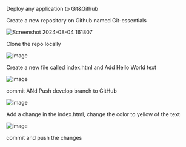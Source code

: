 Deploy any application to Git&Github


Create a new repository on Github named Git-essentials



![Screenshot 2024-08-04 161807](https://github.com/user-attachments/assets/03e65c57-9648-4c9e-8f81-ae6330563bb3)


Clone the repo locally

![image](https://github.com/user-attachments/assets/c5c06083-da0b-4bc3-993b-dedba26469d8)


Create a new file called index.html and Add Hello World text 

![image](https://github.com/user-attachments/assets/e9699da9-2706-46f2-8160-bfd3bc9f1127)

commit ANd Push develop branch to GitHub

![image](https://github.com/user-attachments/assets/136f5b08-42d3-49d0-8344-61cad81654f5)


Add a change in the index.html, change the color to yellow of the text

![image](https://github.com/user-attachments/assets/45b3bba7-c34e-4a1c-bfa9-43346cb38770)

commit and push the changes














